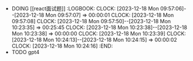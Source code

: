 - DOING [[react面试题]]
  :LOGBOOK:
  CLOCK: [2023-12-18 Mon 09:57:06]--[2023-12-18 Mon 09:57:07] =>  00:00:01
  CLOCK: [2023-12-18 Mon 09:57:08]
  CLOCK: [2023-12-18 Mon 09:57:50]--[2023-12-18 Mon 10:23:35] =>  00:25:45
  CLOCK: [2023-12-18 Mon 10:23:38]--[2023-12-18 Mon 10:23:38] =>  00:00:00
  CLOCK: [2023-12-18 Mon 10:23:39]
  CLOCK: [2023-12-18 Mon 10:24:13]--[2023-12-18 Mon 10:24:15] =>  00:00:02
  CLOCK: [2023-12-18 Mon 10:24:16]
  :END:
- TODO gpt4